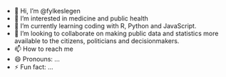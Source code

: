 - 👋 Hi, I’m @fylkeslegen
- 👀 I’m interested in medicine and public health 
- 🌱 I’m currently learning coding with R, Python and JavaScript.
- 💞️ I’m looking to collaborate on making public data and statistics more available to the citizens, politicians and decisionmakers. 
- 📫 How to reach me 
- 😄 Pronouns: ...
- ⚡ Fun fact: ...

<!---
fylkeslegen/fylkeslegen is a ✨ special ✨ repository because its `README.md` (this file) appears on your GitHub profile.
You can click the Preview link to take a look at your changes.
--->
